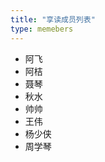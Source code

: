 ```yaml
---
title: "享读成员列表"   
type: memebers 
---   
```

* 阿飞  
* 阿桔    
* 聂琴   
* 秋水    
* 帅帅    
* 王伟    
* 杨少侠     
* 周学琴       

